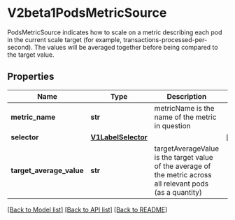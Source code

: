 # V2beta1PodsMetricSource

PodsMetricSource indicates how to scale on a metric describing each pod in the current scale target (for example, transactions-processed-per-second). The values will be averaged together before being compared to the target value.

## Properties
Name | Type | Description | Notes
------------ | ------------- | ------------- | -------------
**metric_name** | **str** | metricName is the name of the metric in question | 
**selector** | [**V1LabelSelector**](V1LabelSelector.md) |  | [optional] 
**target_average_value** | **str** | targetAverageValue is the target value of the average of the metric across all relevant pods (as a quantity) | 

[[Back to Model list]](../README.md#documentation-for-models) [[Back to API list]](../README.md#documentation-for-api-endpoints) [[Back to README]](../README.md)


